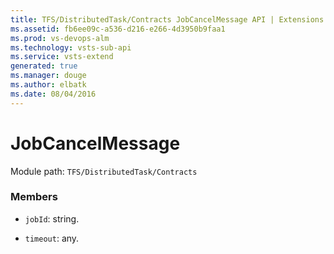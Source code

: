 ```yaml
---
title: TFS/DistributedTask/Contracts JobCancelMessage API | Extensions for Visual Studio Team Services
ms.assetid: fb6ee09c-a536-d216-e266-4d3950b9faa1
ms.prod: vs-devops-alm
ms.technology: vsts-sub-api
ms.service: vsts-extend
generated: true
ms.manager: douge
ms.author: elbatk
ms.date: 08/04/2016
---
```


# JobCancelMessage

Module path: `TFS/DistributedTask/Contracts`


### Members

* `jobId`: string. 

* `timeout`: any. 

